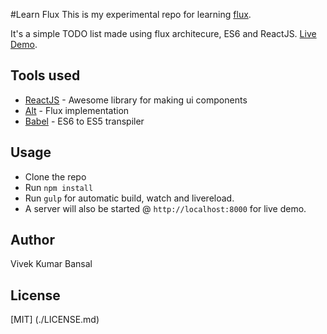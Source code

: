 #Learn Flux
This is my experimental repo for learning [flux](http://facebook.github.io/flux/).

It's a simple TODO list made using flux architecure, ES6 and ReactJS. [Live Demo](vkbansal.github.io/learn-flux/).

## Tools used
- [ReactJS](https://facebook.github.io/react) - Awesome library for making ui components
- [Alt](https://github.com/goatslacker/alt) - Flux implementation
- [Babel](https://babeljs.io/) - ES6 to ES5 transpiler

## Usage
- Clone the repo
- Run `npm install`
- Run `gulp` for automatic build, watch and livereload.
- A server will also be started @ `http://localhost:8000` for live demo.

## Author
Vivek Kumar Bansal

## License
[MIT] (./LICENSE.md)